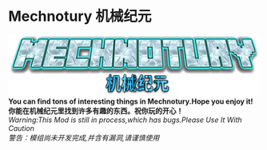 # Mechnotury 机械纪元
![Mechnotury](src/main/resources/logo.png)
**You can find tons of interesting things in Mechnotury.Hope you enjoy it!**
<br/>**你能在机械纪元里找到许多有趣的东西。祝你玩的开心！**<br/>
*Warning:This Mod is still in process,which has bugs.Please Use It With Caution*
<br/>*警告：模组尚未开发完成,并含有漏洞,请谨慎使用*<br/>